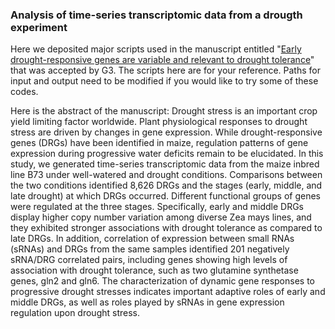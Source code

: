 ### Analysis of time-series transcriptomic data from a drougth experiment

Here we deposited major scripts used in the manuscript entitled "[Early drought-responsive genes are variable and relevant to drought tolerance](https://www.g3journal.org/content/early/2020/03/11/g3.120.401199)" that was accepted by G3. The scripts here are for your reference. Paths for input and output need to be modified if you would like to try some of these codes.

Here is the abstract of the manuscript:
Drought stress is an important crop yield limiting factor worldwide. Plant physiological responses to drought stress are driven by changes in gene expression. While drought-responsive genes (DRGs) have been identified in maize, regulation patterns of gene expression during progressive water deficits remain to be elucidated. In this study, we generated time-series transcriptomic data from the maize inbred line B73 under well-watered and drought conditions. Comparisons between the two conditions identified 8,626 DRGs and the stages (early, middle, and late drought) at which DRGs occurred. Different functional groups of genes were regulated at the three stages. Specifically, early and middle DRGs display higher copy number variation among diverse Zea mays lines, and they exhibited stronger associations with drought tolerance as compared to late DRGs. In addition, correlation of expression between small RNAs (sRNAs) and DRGs from the same samples identified 201 negatively sRNA/DRG correlated pairs, including genes showing high levels of association with drought tolerance, such as two glutamine synthetase genes, gln2 and gln6. The characterization of dynamic gene responses to progressive drought stresses indicates important adaptive roles of early and middle DRGs, as well as roles played by sRNAs in gene expression regulation upon drought stress. 

